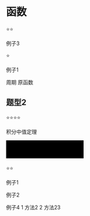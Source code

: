 # 函数

⭐⭐

例子3

⭐

例子1

周期 原函数

## 题型2

⭐⭐⭐⭐

积分中值定理

![20220712213234](https://raw.githubusercontent.com/Logible/Image/main/note_image/20220712213234.png)

⭐⭐

例子1

例子2

例子4 1 方法2 2 方法23
